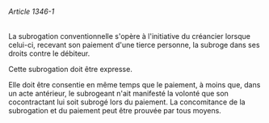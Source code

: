 ###### Article 1346-1

La subrogation conventionnelle s'opère à l'initiative du créancier lorsque celui-ci, recevant son paiement d'une tierce personne, la subroge dans ses droits contre le débiteur.

Cette subrogation doit être expresse.

Elle doit être consentie en même temps que le paiement, à moins que, dans un acte antérieur, le subrogeant n'ait manifesté la volonté que son cocontractant lui soit subrogé lors du paiement. La concomitance de la subrogation et du paiement peut être prouvée par tous moyens.

